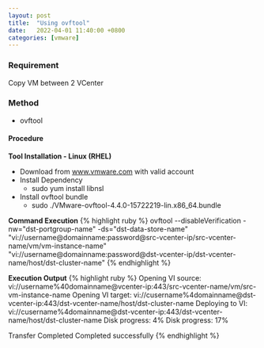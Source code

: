 ```yaml
---
layout: post
title:  "Using ovftool"
date:   2022-04-01 11:40:00 +0800
categories: [vmware]
---
```

### Requirement
Copy VM between 2 VCenter

### Method
- ovftool

#### Procedure
**Tool Installation - Linux (RHEL)**
- Download from www.vmware.com with valid account
- Install Dependency
    - sudo yum install libnsl
- Install ovftool bundle
    - sudo ./VMware-ovftool-4.4.0-15722219-lin.x86_64.bundle<br>

**Command Execution**
{% highlight ruby %}
ovftool --disableVerification -nw="dst-portgroup-name" -ds="dst-data-store-name" "vi://username@domainname:password@src-vcenter-ip/src-vcenter-name/vm/vm-instance-name" "vi://username@domainname:password@dst-vcenter-ip/dst-vcenter-name/host/dst-cluster-name"
{% endhighlight %}

**Execution Output**
{% highlight ruby %}
Opening VI source: vi://username%40domainname@vcenter-ip:443/src-vcenter-name/vm/src-vm-instance-name
Opening VI target: vi://cusername%4domainname@dst-vcenter-ip:443/dst-vcenter-name/host/dst-cluster-name
Deploying to VI: vi://cusername%4domainname@dst-vcenter-ip:443/dst-vcenter-name/host/dst-cluster-name
Disk progress: 4%
Disk progress: 17%

Transfer Completed
Completed successfully
{% endhighlight %}
